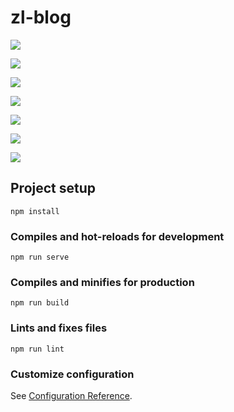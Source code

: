 # zl-blog

![](https://i.loli.net/2020/05/01/5dwQDCmI8Oe9TPY.png)

![](https://i.loli.net/2020/05/01/a7rY8delJTLspUi.png)

![](https://i.loli.net/2020/05/01/uTXkvC8I5gj9d4B.png)

![](https://i.loli.net/2020/05/01/EVqSc14rwQL2Ye3.png)

![](https://i.loli.net/2020/05/01/vyfxatjuoHNGDqW.png)

![](https://i.loli.net/2020/05/01/TS5KGWli7nzdYwj.png)

![](https://i.loli.net/2020/05/01/cnSQgoBsUPzrFkX.png)

## Project setup
```
npm install
```

### Compiles and hot-reloads for development
```
npm run serve
```

### Compiles and minifies for production
```
npm run build
```

### Lints and fixes files
```
npm run lint
```

### Customize configuration
See [Configuration Reference](https://cli.vuejs.org/config/).
